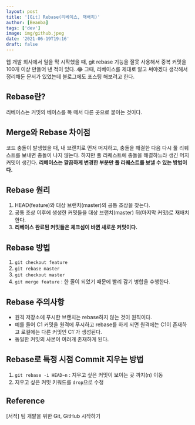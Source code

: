 ```yaml
---
layout: post
title: '[Git] Rebase(리베이스, 재배치)'
author: [Beanba]
tags: ['dev']
image: img/github.jpeg
date: '2021-06-19T19:16'
draft: false
---
```


웹 개발 회사에서 일을 막 시작했을 때, git rebase 기능을 잘못 사용해서 중복 커밋을 100개 이상 만들어 낸 적이 있다..😂
그때, 리베이스를 제대로 알고 써야겠다 생각해서 정리해둔 문서가 있었는데 블로그에도 포스팅 해보려고 한다.

## Rebase란?

리베이스는 커밋의 베이스를 똑 떼서 다른 곳으로 붙이는 것이다.

## Merge와 Rebase 차이점

코드 충돌이 발생했을 때, 내 브랜치로 먼저 머지하고, 충돌을 해결한 다음 다시 풀 리퀘스트를 보내면 충돌이 나지 않는다. 하지만 풀 리퀘스트에 충돌을 해결하느라 생긴 머지 커밋이 생긴다.
**리베이스는 깔끔하게 변경한 부분만 풀 리퀘스트를 보낼 수 있는 방법이다.**

## Rebase 원리

1. HEAD(feature)와 대상 브랜치(master)의 공통 조상을 찾는다.
2. 공통 조상 이후에 생성한 커밋들을 대상 브랜치(master) 뒤(마지막 커밋)로 재배치한다.
3. **리베이스 완료된 커밋들은 체크섬이 바뀐 새로운 커밋이다.**

## Rebase 방법

1. `git checkout feature`
2. `git rebase master`
3. `git checkout master`
4. `git merge feature` : 한 줄이 되었기 때문에 빨리 감기 병합을 수행한다.

## Rebase 주의사항

- 원격 저장소에 푸시한 브랜치는 rebase하지 않는 것이 원칙이다.
- 예를 들어 C1 커밋을 원격에 푸시하고 rebase를 하게 되면 원격에는 C1이 존재하고 로컬에는 다른 커밋인 C1`가 생성된다.
- 동일한 커밋의 사본이 여러개 존재하게 된다.

## Rebase로 특정 시점 Commit 지우는 방법

1. `git rebase -i HEAD~n` : 지우고 싶은 커밋이 보이는 곳 까지(n) 이동
2. 지우고 싶은 커밋 키워드를 `drop`으로 수정

## Reference

[서적] 팀 개발을 위한 Git, GitHub 시작하기
